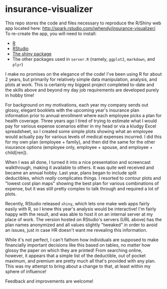 insurance-visualizer
====================

This repo stores the code and files necessary to reproduce the R/Shiny web app located here: http://spark.rstudio.com/jwhendy/insurance-visualizer/. To re-create the app, you will need to install:

- [R](http://www.r-project.org/)
- [RStudio](http://www.rstudio.com/)
- [The shiny package](http://cran.r-project.org/web/packages/shiny/index.html)
- The other packages used in `server.R` (namely, `ggplot2`, `markdown`, and `plyr`)

I make no promises on the elegance of the code! I've been using R for about 2 years, but primarily for relatively simple data manipulation, analysis, and plots at work. This is certainly my biggest project completed to-date and the skills above and beyond my day job requirements are developed purely in hobby time!

For background on my motivations, each year my company sends out glossy, elegant booklets with the upcoming year's insurance plan information prior to annual enrollment where each employee picks a plan for health coverage. Three years ago I tired of trying to estimate what I would pay for various expense scenarios either in my head or via a kludgy Excel spreadsheet, so I created some simple plots showing what an employee would actually pay for various levels of medical expenses incurred. I did this for my own plan (employee + family), and then did the same for the other insurance options (employee only, employee + spouse, and employee + child[ren]).

When I was all done, I turned it into a nice presentation and screencast walkthrough, making it available to others. It was quite well received and became an annual hobby. Last year, plans began to include split deductibles, which *really* complicates things. I resorted to contour plots and "lowest cost plan maps" showing the best plan for various combinations of expense, but it was still pretty complex to talk through and required a lot of plots.

Recently, RStudio released `shiny`, which lets one make web apps fairly easily with R, so I knew this year's analysis would be interactive! I'm fairly happy with the result, and was able to host it on an internal server at my place of work. The version hosted on RStudio's servers (URL above) has the plan names anonymized and all values slightly "tweaked" in order to avoid an issues, just in case HR doesn't want me revealing this information.

While it's not perfect, I can't fathom how individuals are supposed to make financially important decisions like this based on tables, no matter how glossy the paper on which they are printed! From searching online, however, it appears that a simple list of the deductible, out of pocket maximum, and premium are pretty much all that's provided with any plan. This was my attempt to bring about a change to that, at least within my sphere of influence!

Feedback and improvements are welcome!